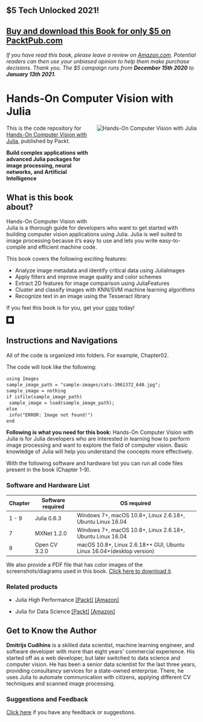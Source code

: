 ## $5 Tech Unlocked 2021!
[Buy and download this Book for only $5 on PacktPub.com](https://www.packtpub.com/product/hands-on-computer-vision-with-julia/9781788998796)
-----
*If you have read this book, please leave a review on [Amazon.com](https://www.amazon.com/gp/product/1788998790).     Potential readers can then use your unbiased opinion to help them make purchase decisions. Thank you. The $5 campaign         runs from __December 15th 2020__ to __January 13th 2021.__*

# Hands-On Computer Vision with Julia

<a href="https://www.packtpub.com/application-development/hands-computer-vision-julia?utm_source=github&utm_medium=repository&utm_campaign=9781788998796"><img src="https://d1ldz4te4covpm.cloudfront.net/sites/default/files/imagecache/ppv4_main_book_cover/10308_cover.png" alt="Hands-On Computer Vision with Julia" height="256px" align="right"></a>

This is the code repository for [Hands-On Computer Vision with Julia](https://www.packtpub.com/application-development/hands-computer-vision-julia?utm_source=github&utm_medium=repository&utm_campaign=9781788998796), published by Packt.

**Build complex applications with advanced Julia packages for image processing, neural networks, and Artificial Intelligence**

## What is this book about?
Hands-On Computer Vision with Julia is a thorough guide for developers who want to get started with building computer vision applications using Julia. Julia is well suited to image processing because it’s easy to use and lets you write easy-to-compile and efficient machine code.

This book covers the following exciting features: 
* Analyze image metadata and identify critical data using JuliaImages
* Apply filters and improve image quality and color schemes
* Extract 2D features for image comparison using JuliaFeatures
* Cluster and classify images with KNN/SVM machine learning algorithms
* Recognize text in an image using the Tesseract library

If you feel this book is for you, get your [copy](https://www.amazon.com/dp/1788998790) today!

<a href="https://www.packtpub.com/?utm_source=github&utm_medium=banner&utm_campaign=GitHubBanner"><img src="https://raw.githubusercontent.com/PacktPublishing/GitHub/master/GitHub.png" 
alt="https://www.packtpub.com/" border="5" /></a>


## Instructions and Navigations
All of the code is organized into folders. For example, Chapter02.

The code will look like the following:
 ```
 using Images
 sample_image_path = "sample-images/cats-3061372_640.jpg";
 sample_image = nothing
 if isfile(sample_image_path)
  sample_image = load(sample_image_path);
 else
  info("ERROR: Image not found!")
 end
```
**Following is what you need for this book:**
Hands-On Computer Vision with Julia is for Julia developers who are interested in learning how to perform image processing and want to explore the field of computer vision. Basic knowledge of Julia will help you understand the concepts more effectively.

With the following software and hardware list you can run all code files present in the book (Chapter 1-9).

### Software and Hardware List

| Chapter  | Software required                   | OS required                        |
| -------- | ------------------------------------| -----------------------------------|
| 1 - 9        | Julia 0.6.3                     | Windows 7+, macOS 10.8+, Linux 2.6.18+, Ubuntu Linux 16.04 |
| 7        | MXNet 1.2.0         | Windows 7+, macOS 10.8+, Linux 2.6.18+, Ubuntu Linux 16.04 |
| 9        | Open CV 3.2.0            | macOS 10.8+, Linux 2.6.18++ GUI, Ubuntu Linux 16.04+(desktop version) |



We also provide a PDF file that has color images of the screenshots/diagrams used in this book. [Click here to download it](https://www.packtpub.com/sites/default/files/downloads/HandsOnComputerVisionwithJulia_ColorImages.pdf).

### Related products <Paste books from the Other books you may enjoy section>
* Julia High Performance [[Packt]](https://www.packtpub.com/application-development/julia-high-performance?utm_source=github&utm_medium=repository&utm_campaign=9781785880919) [[Amazon]](https://www.amazon.com/dp/1785880918)

* Julia for Data Science [[Packt]](https://www.packtpub.com/big-data-and-business-intelligence/julia-data-science?utm_source=github&utm_medium=repository&utm_campaign=9781785289699) [[Amazon]](https://www.amazon.com/dp/1785289691)

## Get to Know the Author
**Dmitrijs Cudihins**
is a skilled data scientist, machine learning engineer, and software developer with more than eight years' commercial experience. His started off as a web developer, but later switched to data science and computer vision. He has been a senior data scientist for the last three years, providing consultancy services for a state-owned enterprise. There, he uses Julia to automate communication with citizens, applying different CV techniques and scanned image processing.


### Suggestions and Feedback
[Click here](https://docs.google.com/forms/d/e/1FAIpQLSdy7dATC6QmEL81FIUuymZ0Wy9vH1jHkvpY57OiMeKGqib_Ow/viewform) if you have any feedback or suggestions.
